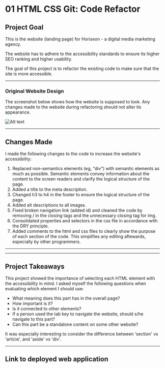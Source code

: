 # 01 HTML CSS Git: Code Refactor

## Project Goal

This is the website (landing page) for Hori*seo*n - a digital media marketing agency. 

The website has to adhere to the accessibility standards to ensure its higher SEO ranking and higher usability. 

The goal of this project is to refactor the existing code to make sure that the site is more accessible.

----
### Original Website Design

The screenshot below shows how the website is supposed to look. Any changes made to the website during refactoring should not alter its appearance. 

![Alt text](../assignment1/Assets/01-html-css-git-challenge-demo.png)

----

## Changes Made

I made the following changes to the code to increase the website's accessibility:
1. Replaced non-semantics elements (eg, "div") with semantic elements as much as possible. Semantic elements convey information about the content to the screen readers and clarify the logical structure of the page. 
2. Added a title to the meta description.
3. Changed h3 to h4 in the footer to ensure the logical structure of the page.
4. Added alt descriptions to all images.
5. Fixed broken navigation link (added id) and cleaned the code by removing / in the closing tags and the unnecessary closing tag for img.
6. Consolidated properties and selectors in the css file in accordance with the DRY principle. 
7. Added comments to the html and css files to clearly show the purpose of each section of the code. This simplifies any editing aftewards, especially by other programmers.
   

-----
-----

## Project Takeaways

This project showed the importance of selecting each HTML element with the accessibility in mind. I asked myself the following questions when evaluating which element I should use: 
* What meaning does this part has in the overall page?
* How important is it? 
* Is it connected to other elements?
* If a person used the tab key to navigate the website, should s/he navigate to this part?
* Can this part be a standalone content on some other website?

It was especially interesting to consider the difference between 'section' vs 'article', and 'aside' vs 'div'.

----
 ## Link to deployed web application

